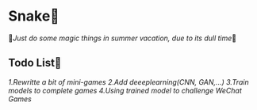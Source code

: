 # Snake🐍
🎈*Just do some magic things in summer vacation, due to its dull time*🎈
## Todo List🎏
*1.Rewritte a bit of mini-games*
*2.Add deeeplearning(CNN, GAN,...)*
*3.Train models to complete games*
*4.Using trained model to challenge WeChat Games*
